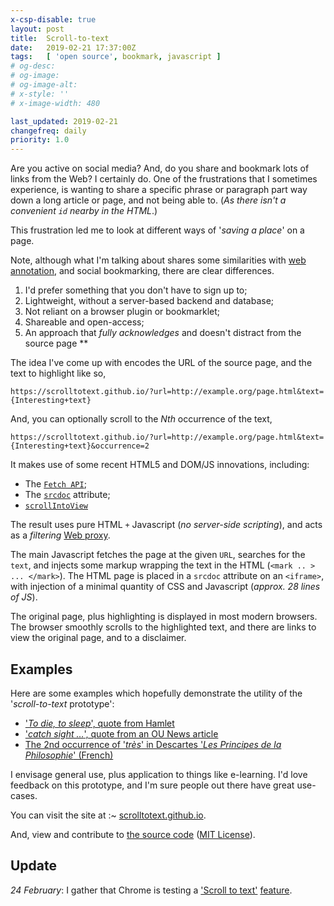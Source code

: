 ```yaml
---
x-csp-disable: true
layout: post
title:  Scroll-to-text
date:   2019-02-21 17:37:00Z
tags:   [ 'open source', bookmark, javascript ]
# og-desc:
# og-image:
# og-image-alt:
# x-style: ''
# x-image-width: 480

last_updated: 2019-02-21
changefreq: daily
priority: 1.0
---
```


Are you active on social media?
And, do you share and bookmark lots of links from the Web?
I certainly do.
One of the frustrations that I sometimes experience, is wanting to share a specific
phrase or paragraph part way down a long article or page, and not being able to.
(_As there isn't a convenient `id` nearby in the HTML_.)

This frustration led me to look at different ways of '_saving a place_' on a page.

Note, although what I'm talking about shares some similarities with [web annotation][search],
and social bookmarking, there are clear differences.

 1. I'd prefer something that you don't have to sign up to;
 2. Lightweight, without a server-based backend and database;
 3. Not reliant on a browser plugin or bookmarklet;
 4. Shareable and open-access;
 5. An approach that _fully acknowledges_ and doesn't distract from the source page **

The idea I've come up with encodes the URL of the source page, and the text to highlight like so,

```
https://scrolltotext.github.io/?url=http://example.org/page.html&text={Interesting+text}
```

And, you can optionally scroll to the _Nth_ occurrence of the text,

```
https://scrolltotext.github.io/?url=http://example.org/page.html&text={Interesting+text}&occurrence=2
```

It makes use of some recent HTML5 and DOM/JS innovations, including:

 * The [`Fetch API`][fetch api];
 * The [`srcdoc`][srcdoc] attribute;
 * [`scrollIntoView`][js-scroll]

The result uses pure HTML `+` Javascript (_no server-side scripting_), and acts as a _filtering_ [Web proxy][].

The main Javascript fetches the page at the given `URL`, searches for the `text`,
and injects some markup wrapping the text in the HTML (`<mark .. > ... </mark>`).
The HTML page is placed in a `srcdoc` attribute on an `<iframe>`,
with injection of a minimal quantity of CSS and Javascript (_approx. 28 lines of JS_).

The original page, plus highlighting is displayed in most modern browsers.
The browser smoothly scrolls to the highlighted text, and there are links to view the original page,
and to a disclaimer.

## Examples

Here are some examples which hopefully demonstrate the utility of the '_scroll-to-text_ prototype':

 * ['_To die, to sleep_', quote from Hamlet][hamlet]
 * ['_catch sight …_', quote from an OU News article][wels-tips]
 * [The 2nd occurrence of '_très_' in Descartes '_Les Principes de la Philosophie_' (French)][fr]

I envisage general use, plus application to things like e-learning.
I'd love feedback on this prototype, and I'm sure people out there have great use-cases.

You can visit the site at :~ [scrolltotext.github.io][].

And, view and contribute to [the source code][gh] ([MIT License][mit]).

## Update

_24 February_: I gather that Chrome is testing a ['Scroll to text'][ch-stt] [feature][ch-stt-gh].

[gh]: https://github.com/scrolltotext/scrolltotext.github.io
[gh-orig]: https://github.com/nfreear/scroll-to-text
[scrolltotext.github.io]: https://scrolltotext.github.io/
[mit]: https://nfreear.mit-license.org/#!-2019-scroll-to-text "MIT License"

[search]: https://google.com/search?q=Annotate+a+page "Search: annotate a page"
[an-js]: http://annotatorjs.org/showcase.html
[an-rev]: https://hongkiat.com/blog/top-web-annotation-and-markup-tools/
  "7 Free Web Annotation and Markup Tools You Should Know, By Ashutosh KS. Updated on January 3, 2019"
[an-rev-2]: https://educatorstechnology.com/2018/02/7-great-web-tools-to-help-teachers.html
  "7 Great Web Tools to Help Teachers Annotate Web Pages, Tuesday, February 06, 2018"

[web proxy]: https://en.wikipedia.org/wiki/Proxy_server
[fetch api]: https://developer.mozilla.org/docs/Web/API/Fetch_API "The Fetch API provides an interface …"
[can-srdoc]: https://caniuse.com/#feat=iframe-srcdoc
[srcdoc]: https://html.spec.whatwg.org/multipage/iframe-embed-object.html#attr-iframe-srcdoc
  "The 'srcdoc' attribute on an <iframe>"
[js-scroll]: https://developer.mozilla.org/docs/Web/API/Element/scrollIntoView
  "The 'Element.scrollIntoView()' method scrolls the element on …"

[sh-quotes]: https://goodreads.com/quotes/tag/shakespeare
[hamlet]: https://scrolltotext.github.io/?url=http://shakespeare.mit.edu/hamlet/hamlet.3.1.html&text=To%20die,%20to%20sleep
  "To die, to sleep; To sleep: perchance to dream (Hamlet, Act III, scene 1)"
[ham-2]: https://opensourceshakespeare.org/views/plays/play_view.php?WorkID=hamlet&Act=3&Scene=1&Scope=scene
[fr]:  https://scrolltotext.github.io/?url=https://scrolltotext.github.io/test/descartes.fr.html&text=tr%C3%A8s&occurrence=2
  "Les Principes de la Philosophie by Descartes (Français/French) (text: très)"
[mdn]: https://scrolltotext.github.io/?url=https://developer.mozilla.org/en-US/docs/Web/HTML/Element/iframe&text=srcdoc
  "'srcdoc' attribute, on Mozilla Developer Network"
[aus-quotes]: https://goodreads.com/work/quotes/3060926-pride-and-prejudice
[austen-0]: https://scrolltotext.github.io/?url=http://literaturepage.com/read/prideandprejudice-242.html&text=angry%20people%20are%20not%20always%20wise;
[austen]: https://scrolltotext.github.io/?url=https://ebooks.adelaide.edu.au/a/austen/jane/a93pr/chap45.html&text=angry%20people%20are%20not%20always%20wise
  "“Angry people are not always wise.” ― Jane Austen, Pride and Prejudice, Chapter 45."
[wels-tips]: https://scrolltotext.github.io/?url=https://ounews.co/education-languages-health/health/wellbeing-tips-for-2019/&text=catch%20sight%20of%20the%20beautiful
  "'catch sight of the beautiful', Wellbeing tips for 2019 By Hannah Grimmette - January 15, 2019, OU News."

[ch-stt]: https://chromeunboxed.com/chromes-scroll-to-text-looks-to-anchor-tag-the-web/
  "Chrome's “SCROLL TO TEXT” looks to anchor tag the web, February 16, 2019 By GABRIEL BRANGERS"
[ch-stt-gh]: https://github.com/bokand/ScrollToTextFragment
  "Proposal: Scroll-To-Text using a URL fragment"
[ch-stt-news]: https://m.dailyhunt.in/news/india/english/91mobiles-epaper-mobiles/google+chrome+testing+scroll+to+text+feature+to+allow+users+to+share+link+to+specific+section+on+a+page-newsid-108928476
  "Google Chrome testing 'Scroll to Text' feature to allow users to share link to specific section on a page, 16 Feb 2019, by 91 Mobiles."

[End]: //.
